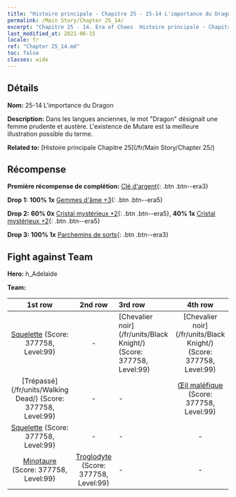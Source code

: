 ```yaml
---
title: "Histoire principale - Chapitre 25 - 25-14 L'importance du Dragon"
permalink: /Main Story/Chapter 25_14/
excerpt: "Chapitre 25 - 14. Era of Chaos  Histoire principale - Chapitre 25_14. 25-14 L'importance du Dragon"
last_modified_at: 2021-06-15
locale: fr
ref: "Chapter 25_14.md"
toc: false
classes: wide
---
```


## Détails

 **Nom:** 25-14 L'importance du Dragon

 **Description:** Dans les langues anciennes, le mot \"Dragon\" désignait une femme prudente et austère. L'existence de Mutare est la meilleure illustration possible du terme.

 **Related to:** [Histoire principale Chapitre 25](/fr/Main Story/Chapter 25/)

## Récompense

 **Première récompense de complétion:** [Clé d'argent](/ItemsFR/con_693/){: .btn .btn--era3}

 **Drop 1:** **100% 1x** [Gemmes d'âme +3](/ItemsFR/mat_86/){: .btn .btn--era5}

 **Drop 2:** **60% 0x** [Cristal mystérieux +2](/ItemsFR/mat_80/){: .btn .btn--era5}, **40% 1x** [Cristal mystérieux +2](/ItemsFR/mat_80/){: .btn .btn--era5}

 **Drop 3:** **100% 1x** [Parchemins de sorts](/ItemsFR/con_694/){: .btn .btn--era3}


## Fight against Team
 **Hero:** h_Adelaide

 **Team:**


  | 1st row | 2nd row | 3rd row | 4th row |
  |:----:|:----:|:----|:----:|
  | [Squelette](/fr/units/Skeleton/) (Score: 377758, Level:99)  | - | [Chevalier noir](/fr/units/Black Knight/) (Score: 377758, Level:99)  | [Chevalier noir](/fr/units/Black Knight/) (Score: 377758, Level:99)  |
  | [Trépassé](/fr/units/Walking Dead/) (Score: 377758, Level:99)  | - | - | [Œil maléfique](/fr/units/Beholder/) (Score: 377758, Level:99)  |
  | [Squelette](/fr/units/Skeleton/) (Score: 377758, Level:99)  | - | - | - |
  | [Minotaure](/fr/units/Minotaur/) (Score: 377758, Level:99)  | [Troglodyte](/fr/units/Troglodyte/) (Score: 377758, Level:99)  | - | - |



